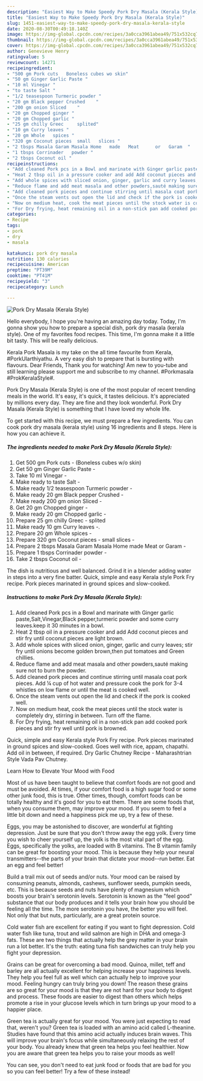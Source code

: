```yaml
---
description: "Easiest Way to Make Speedy Pork Dry Masala (Kerala Style)"
title: "Easiest Way to Make Speedy Pork Dry Masala (Kerala Style)"
slug: 1451-easiest-way-to-make-speedy-pork-dry-masala-kerala-style
date: 2020-08-30T00:49:18.140Z
image: https://img-global.cpcdn.com/recipes/3a0cca3961abea49/751x532cq70/pork-dry-masala-kerala-style-recipe-main-photo.jpg
thumbnail: https://img-global.cpcdn.com/recipes/3a0cca3961abea49/751x532cq70/pork-dry-masala-kerala-style-recipe-main-photo.jpg
cover: https://img-global.cpcdn.com/recipes/3a0cca3961abea49/751x532cq70/pork-dry-masala-kerala-style-recipe-main-photo.jpg
author: Genevieve Henry
ratingvalue: 5
reviewcount: 14271
recipeingredient:
- "500 gm Pork cuts   Boneless cubes wo skin"
- "50 gm Ginger Garlic Paste "
- "10 ml Vinegar "
- "to taste Salt "
- "1/2 teasespoon Turmeric powder "
- "20 gm Black pepper Crushed    "
- "200 gm onion Sliced    "
- "20 gm Chopped ginger "
- "20 gm Chopped garlic "
- "25 gm chilly Greec     splited"
- "10 gm Curry leaves "
- "20 gm Whole   spices "
- "320 gm Coconut pieces  small   slices "
- "2 tbsps Masala Garam Masala Home   made   Meat      or   Garam  "
- "1 tbsps Corrinader   powder "
- "2 tbsps Coconut oil "
recipeinstructions:
- "Add cleaned Pork pcs in a Bowl and marinate with Ginger garlic paste,Salt,Vinegar,Black pepper,turmeric powder and some curry leaves.keep it 30 minutes in a bowl."
- "Heat 2 tbsp oil in a pressure cooker and add Add coconut pieces and stir fry until coconut pieces are light brown."
- "Add whole spices with sliced onion, ginger, garlic and curry leaves; stir fry until onions become golden brown,then put tomatoes and Green chillies."
- "Reduce flame and add meat masala and other powders,sauté making sure not to burn the powder."
- "Add cleaned pork pieces and continue stirring until masala coat pork pieces. Add ¼ cup of hot water and pressure cook the pork for 3-4 whistles on low flame or until the meat is cooked well."
- "Once the steam vents out open the lid and check if the pork is cooked well."
- "Now on medium heat, cook the meat pieces until the stock water is completely dry, stirring in between. Turn off the flame."
- "For Dry frying, heat remaining oil in a non-stick pan add cooked pork pieces and stir fry well until pork is browned."
categories:
- Recipe
tags:
- pork
- dry
- masala

katakunci: pork dry masala 
nutrition: 130 calories
recipecuisine: American
preptime: "PT39M"
cooktime: "PT41M"
recipeyield: "3"
recipecategory: Lunch

---
```



![Pork Dry Masala (Kerala Style)](https://img-global.cpcdn.com/recipes/3a0cca3961abea49/751x532cq70/pork-dry-masala-kerala-style-recipe-main-photo.jpg)

Hello everybody, I hope you're having an amazing day today. Today, I'm gonna show you how to prepare a special dish, pork dry masala (kerala style). One of my favorites food recipes. This time, I'm gonna make it a little bit tasty. This will be really delicious.

Kerala Pork Masala is my take on the all time favourite from Kerala, #PorkUlarthiyathu. A very easy dish to prepare that is bursting with flavours. Dear Friends, Thank you for watching! Am new to you-tube and still learning please support me and subscribe to my channel. #Porkmasala #ProkKeralaStyle#.

Pork Dry Masala (Kerala Style) is one of the most popular of recent trending meals in the world. It's easy, it's quick, it tastes delicious. It's appreciated by millions every day. They are fine and they look wonderful. Pork Dry Masala (Kerala Style) is something that I have loved my whole life.


To get started with this recipe, we must prepare a few ingredients. You can cook pork dry masala (kerala style) using 16 ingredients and 8 steps. Here is how you can achieve it.

<!--inarticleads1-->

##### The ingredients needed to make Pork Dry Masala (Kerala Style):

1. Get 500 gm Pork cuts -  (Boneless cubes w/o skin)
1. Get 50 gm Ginger Garlic Paste -
1. Take 10 ml Vinegar -
1. Make ready to taste Salt -
1. Make ready 1/2 teasespoon Turmeric powder -
1. Make ready 20 gm Black pepper Crushed    -
1. Make ready 200 gm onion Sliced    -
1. Get 20 gm Chopped ginger -
1. Make ready 20 gm Chopped garlic -
1. Prepare 25 gm chilly Greec    - splited
1. Make ready 10 gm Curry leaves -.
1. Prepare 20 gm Whole   spices -
1. Prepare 320 gm Coconut pieces - small   slices -
1. Prepare 2 tbsps Masala Garam Masala Home   made   Meat      or   Garam  -
1. Prepare 1 tbsps Corrinader   powder -
1. Take 2 tbsps Coconut oil -


The dish is nutritious and well balanced. Grind it in a blender adding water in steps into a very fine batter. Quick, simple and easy Kerala style Pork Fry recipe. Pork pieces marinated in ground spices and slow-cooked. 

<!--inarticleads2-->

##### Instructions to make Pork Dry Masala (Kerala Style):

1. Add cleaned Pork pcs in a Bowl and marinate with Ginger garlic paste,Salt,Vinegar,Black pepper,turmeric powder and some curry leaves.keep it 30 minutes in a bowl.
1. Heat 2 tbsp oil in a pressure cooker and add Add coconut pieces and stir fry until coconut pieces are light brown.
1. Add whole spices with sliced onion, ginger, garlic and curry leaves; stir fry until onions become golden brown,then put tomatoes and Green chillies.
1. Reduce flame and add meat masala and other powders,sauté making sure not to burn the powder.
1. Add cleaned pork pieces and continue stirring until masala coat pork pieces. Add ¼ cup of hot water and pressure cook the pork for 3-4 whistles on low flame or until the meat is cooked well.
1. Once the steam vents out open the lid and check if the pork is cooked well.
1. Now on medium heat, cook the meat pieces until the stock water is completely dry, stirring in between. Turn off the flame.
1. For Dry frying, heat remaining oil in a non-stick pan add cooked pork pieces and stir fry well until pork is browned.


Quick, simple and easy Kerala style Pork Fry recipe. Pork pieces marinated in ground spices and slow-cooked. Goes well with rice, appam, chapathi. Add oil in between, if required. Dry Garlic Chutney Recipe - Maharashtrian Style Vada Pav Chutney. 

Learn How to Elevate Your Mood with Food


Most of us have been taught to believe that comfort foods are not good and must be avoided. At times, if your comfort food is a high sugar food or some other junk food, this is true. Other times, though, comfort foods can be totally healthy and it's good for you to eat them. There are some foods that, when you consume them, may improve your mood. If you seem to feel a little bit down and need a happiness pick me up, try a few of these.

Eggs, you may be astonished to discover, are wonderful at fighting depression. Just be sure that you don't throw away the egg yolk. Every time you wish to cheer yourself up, the yolk is the most vital part of the egg. Eggs, specifically the yolks, are loaded with B vitamins. The B vitamin family can be great for boosting your mood. This is because they help your neural transmitters--the parts of your brain that dictate your mood--run better. Eat an egg and feel better!

Build a trail mix out of seeds and/or nuts. Your mood can be raised by consuming peanuts, almonds, cashews, sunflower seeds, pumpkin seeds, etc. This is because seeds and nuts have plenty of magnesium which boosts your brain's serotonin levels. Serotonin is known as the "feel good" substance that our body produces and it tells your brain how you should be feeling all the time. The more serotonin you have, the better you will feel. Not only that but nuts, particularly, are a great protein source.

Cold water fish are excellent for eating if you want to fight depression. Cold water fish like tuna, trout and wild salmon are high in DHA and omega-3 fats. These are two things that actually help the grey matter in your brain run a lot better. It's the truth: eating tuna fish sandwiches can truly help you fight your depression. 

Grains can be great for overcoming a bad mood. Quinoa, millet, teff and barley are all actually excellent for helping increase your happiness levels. They help you feel full as well which can actually help to improve your mood. Feeling hungry can truly bring you down! The reason these grains are so great for your mood is that they are not hard for your body to digest and process. These foods are easier to digest than others which helps promote a rise in your glucose levels which in turn brings up your mood to a happier place.

Green tea is actually great for your mood. You were just expecting to read that, weren't you? Green tea is loaded with an amino acid called L-theanine. Studies have found that this amino acid actually induces brain waves. This will improve your brain's focus while simultaneously relaxing the rest of your body. You already knew that green tea helps you feel healthier. Now you are aware that green tea helps you to raise your moods as well!

You can see, you don't need to eat junk food or foods that are bad for you so you can feel better! Try a few of these instead!

